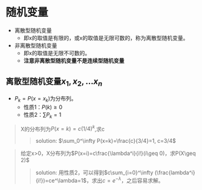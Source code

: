 # 随机变量
+ 离散型随机变量
  + 即x的取值是有限的，或x的取值是无限可数的，称为离散型随机变量。
+ 非离散型随机变量
  + 即x的取值是无限不可数的。  
  + **注意非离散型随机变量不是连续型随机变量**


## 离散型随机变量${x_1, x_2, ...x_n}$
+ ${P_k = P(x=x_k)}$为分布列。
  + 性质1：$P(k)\geq 0$
  + 性质2：$\sum P_k=1$
> X的分布列为$P(x=k)=c(1/4)^k$,求c
>> solution:
>> $\sum_0^\infty P(x=k)=\frac{c}{3/4}=1, c=3/4$

> 给定x>0，X分布列为$P(x=i)=c\frac{\lambda^i}{i!}(i\geq 0)，求P(X\geq 2)$
>> solution:
>> 用性质2，可以得到$c\sum_{i=0}^\infty (\frac{lambda^i}{i!})=ce^\lambda=1$，求出$c=e^{-\lambda}$，之后容易求解。
